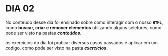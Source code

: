 # DIA 02

No conteúdo desse dia foi ensinado sobre como interagir com o nosso **`HTML`**, como **buscar, criar e remover elementos** utilizando alguns seletores, como pode ser visto na pastas **_conteúdos_.**

os exercicios do dia foi praticar diversos casos passados e aplicar em um codigo, como pode ser visto na pasta **_exercicios_.**